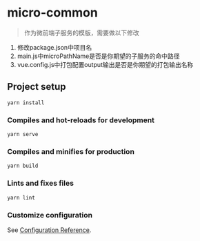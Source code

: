 # micro-common

> 作为微前端子服务的模版，需要做以下修改
1. 修改package.json中项目名
2. main.js中microPathName是否是你期望的子服务的命中路径
3. vue.config.js中打包配置output输出是否是你期望的打包输出名称

## Project setup
```
yarn install
```

### Compiles and hot-reloads for development
```
yarn serve
```

### Compiles and minifies for production
```
yarn build
```

### Lints and fixes files
```
yarn lint
```

### Customize configuration
See [Configuration Reference](https://cli.vuejs.org/config/).
